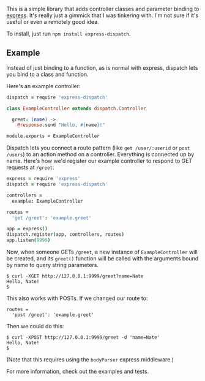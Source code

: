 This is a simple library that adds controller classes and parameter binding to [express](http://expressjs.org/).
It's really just a gimmick that I was tinkering with. I'm not sure if it's useful or even a remotely good idea.

To install, just run `npm install express-dispatch`.

## Example

Instead of just binding to a function, as is normal with express, dispatch lets you bind to a class and function.

Here's an example controller:

```coffeescript
dispatch = require 'express-dispatch'

class ExampleController extends dispatch.Controller

  greet: (name) ->
    @response.send "Hello, #{name}!"

module.exports = ExampleController
```

Dispatch lets you connect a route pattern (like `get /user/:userid` or `post /users`) to an action method on a controller.
Everything is connected up by name. Here's how we'd register our example controller to respond to GET requests at `/greet`:

```coffeescript
express = require 'express'
dispatch = require 'express-dispatch'

controllers =
  example: ExampleController

routes =
  'get /greet': 'example.greet'

app = express()
dispatch.register(app, controllers, routes)
app.listen(9999)
```

Now, when someone GETs `/greet`, a new instance of `ExampleController` will be created, and its `greet()` function
will be called with the arguments bound by name to query string parameters.

```
$ curl -XGET http://127.0.0.1:9999/greet?name=Nate
Hello, Nate!
$ 
```

This also works with POSTs. If we changed our route to:

```
routes =
  'post /greet': 'example.greet'
```

Then we could do this:

```
$ curl -XPOST http://127.0.0.1:9999/greet -d 'name=Nate'
Hello, Nate!
$
```

(Note that this requires using the `bodyParser` express middleware.)

For more information, check out the examples and tests.
